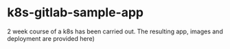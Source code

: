 # k8s-gitlab-sample-app

2 week course of a k8s has been carried out.
The resulting app, images and deployment are provided here) 
